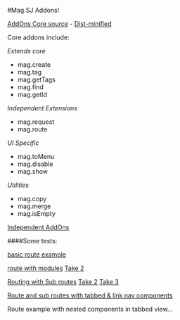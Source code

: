 #Mag.SJ Addons!


[AddOns Core source](https://github.com/magnumjs/mag.js/blob/master/src/mag.addons.0.2.js) - [Dist-minified](https://github.com/magnumjs/mag.js/blob/master/dist/mag.addons.0.22.min.js)


Core addons include:

*Extends core*
* mag.create
* mag.tag
* mag.getTags
* mag.find
* mag.getId

*Independent Extensions*
* mag.request
* mag.route

*UI Specific*
* mag.toMenu
* mag.disable
* mag.show

*Utilities*
* mag.copy
* mag.merge
* mag.isEmpty

[Independent AddOns](https://github.com/magnumjs/mag.js/tree/master/src/addons)

####Some tests:

[basic route example](http://jsbin.com/lojimitecu/edit)

[route with modules](http://jsbin.com/citejiculi/edit) [Take 2](http://jsbin.com/jemijawedi/edit)

[Routing with Sub routes](http://jsbin.com/jajagaleto/edit) [Take 2](http://jsbin.com/yixiyazebi/edit)
[Take 3](http://jsbin.com/coritiweme/edit)


[Route and sub routes with tabbed & link nav components](http://embed.plnkr.co/hnQwHYZfNNalo4KBK9ll/preview)

Route example with nested components in tabbed view...
